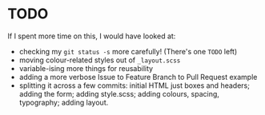 # TODO

If I spent more time on this, I would have looked at:

- checking my `git status -s` more carefully! (There's one `TODO` left)
- moving colour-related styles out of `_layout.scss`
- variable-ising more things for reusability
- adding a more verbose Issue to Feature Branch to Pull Request example
- splitting it across a few commits: initial HTML just boxes and headers; adding the form; adding style.scss; adding colours, spacing, typography; adding layout.
